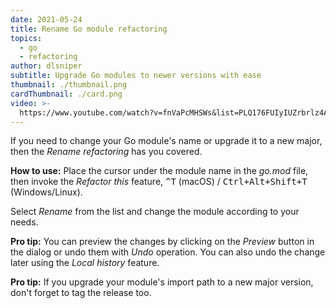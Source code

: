 ```yaml
---
date: 2021-05-24
title: Rename Go module refactoring
topics:
  - go
  - refactoring
author: dlsniper
subtitle: Upgrade Go modules to newer versions with ease
thumbnail: ./thumbnail.png
cardThumbnail: ./card.png
video: >-
  https://www.youtube.com/watch?v=fnVaPcMHSWs&list=PLQ176FUIyIUZrbrlz4AY1V8VzBJKZyVlW&index=117
---
```


If you need to change your Go module's name or upgrade it to a new major, then the _Rename refactoring_ has you covered.

**How to use:**
Place the cursor under the module name in the _go.mod_ file, then invoke the _Refactor this_ feature, <kbd>^T</kbd> (macOS) / <kbd>Ctrl+Alt+Shift+T</kbd> (Windows/Linux).

Select _Rename_ from the list and change the module according to your needs.

**Pro tip:** You can preview the changes by clicking on the _Preview_ button in the dialog or undo them with _Undo_ operation. You can also undo the change later using the _Local history_ feature.

**Pro tip:** If you upgrade your module's import path to a new major version, don't forget to tag the release too.
